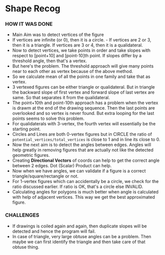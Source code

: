 # Shape Recog

### HOW IT WAS DONE

* Main Aim was to detect vertices of the figure
* If vertices are infinite (or 0), then it is a circle. - If vertices are 2 or 3, then it is a triangle. If vertices are 3 or 4, then it is a qualidateral.
* Now to detect vertices, we take points in order and take slopes with respect to [point+10] and [point-10]th point. If slopes differ by a threshold angle, then that's a vertex.
* But here's the problem. The threshold approach will give many points near to each other as vertex because of the above method.
* So we calculate mean of all the points in one family and take that as vertex.
* 3 vertexed figures can be either triangle or qualidateral. But in triangle the backward slope of first vertex and forward slope of last vertex are same. So that separates 
 it from the qualidateral.
* The point+10th and point-10th approach has a problem when the vertex is drawm at the end of the drawing sequence. Then the last points are overlooked and so vertex is never found. But extra looping for the last points seems to solve this problem.
* For qualidaterals with 3-vertex, the fourth vertex will essentially be the starting point.
* Circles and Lines are both 0-vertex figures but in CIRCLE the ratio of `potential_vertices/total_vertices` is close to 1 and in line its close to 0.
* Now the next aim is to detect the angles between edges. Angles will help greatly in removing figures that are actually not like the detected geometric figures.
* Creating **Directional Vectors** of coords can help to get the correct angle between 2 edges. Dot (Scalar) Product can help.
* Now when we have angles, we can validate if a figure is a correct triangle/square/rectangle or not.
* For 1-vertex figures which can accidentally be a circle, we check for the ratio discussed earlier. If ratio is OK, that's a circle else INVALID.
* Calculating angles for polygons is much better when angle is calculated with help of adjacent vertices. This way we get the best approximated figure.

### CHALLENGES

* If drawings is coiled again and again, then duplicate slopes will be detected and hence the program will fail.
* In case of triangle, very large obtuse angles can be a problem. Then maybe we can first identify the triangle and then take care of that obtuse thing.